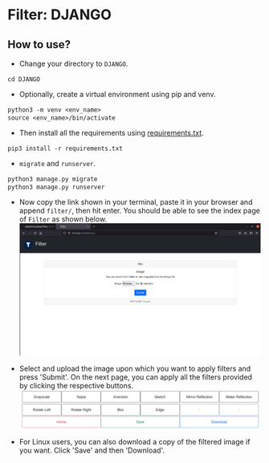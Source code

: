 # Filter: DJANGO

## How to use?

- Change your directory to `DJANGO`.

```
cd DJANGO
```

- Optionally, create a virtual environment using pip and venv.

```
python3 -m venv <env_name>
source <env_name>/bin/activate
```

- Then install all the requirements using [requirements.txt](./requirements.txt).

```
pip3 install -r requirements.txt
```

- `migrate` and `runserver`.

```
python3 manage.py migrate
python3 manage.py runserver
```

- Now copy the link shown in your terminal, paste it in your browser and append `filter/`, then hit enter. You should
  be able to see the index page of `Filter` as shown below.
  ![index_page](../media/index_page.png)

- Select and upload the image upon which you want to apply filters and press 'Submit'. On the next page, you can apply
  all the filters provided by clicking the respective buttons.
  ![filter_buttons](../media/filter_buttons.png)
- For Linux users, you can also download a copy of the filtered image if you want. Click 'Save' and then 'Download'.
